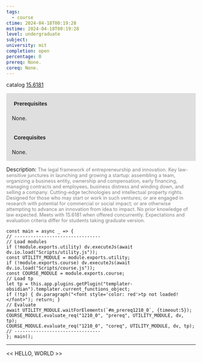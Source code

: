 ```yaml
---
tags:
  - course
ctime: 2024-04-18T00:19:28
mstime: 2024-04-18T00:19:28
level: undergraduate
subject: 
university: mit
completion: open
percentage: 0
prereq: None.
coreq: None.
---
```


catalog [15.6181](http://student.mit.edu/catalog/m15b.html#15.6181)

<span style="display: block; padding: 15px; background-color: rgb(100, 100, 100, 0.2);"><font id="m_prereq1210_0" style="display: block; font-family: Arial, sans-serif; font-weight: bold; padding: 5px">Prerequisites</font><br><span id="prereq1210_0">None.</span></span>
<span style="display: block; padding: 15px; background-color: rgb(100, 100, 100, 0.2);"><font id="m_coreq1210_0" style="display: block; font-family: Arial, sans-serif; font-weight: bold; padding: 5px">Corequisites</font><br><span id="coreq1210_0">None.</span></span>

<font style="">Description:</font>
<font style="color: grey; font-size: 0.8rem;">The legal framework of entrepreneurship and innovation. Key law-sensitive junctures in launching and growing a startup: assembling a team, organizing a business entity, ownership and compensation, early financing, managing contracts and employees, business distress and winding down, and selling a company. Cutting-edge technologies and intellectual property rights. Designed for those who may start or work in such ventures; or are engaged in research with potential for commercial or social impact; or are otherwise attempting to advance an innovation from idea to impact. No prior knowledge of law expected. Meets with 15.6181 when offered concurrently. Expectations and evaluation criteria differ for students taking graduate version.</font>

```dataviewjs
const main = async _ => {
// --------------------------------
// Load modules
if (!module.exports.utility) dv.executeJs(await dv.io.load("Scripts/utility.js"));
const UTILITY_MODULE = module.exports.utility;
if (!module.exports.course) dv.executeJs(await dv.io.load("Scripts/course.js"));
const COURSE_MODULE = module.exports.course;
// Load tp
let tp = this.app.plugins.getPlugin("templater-obsidian").templater.current_functions_object;
if (!tp) { dv.paragraph("<font style='color: red'>tp not loaded!</font>"); return; }
// Evaluate
await UTILITY_MODULE.waitForElements(`#m_prereq1210_0`, {timeout:5});
COURSE_MODULE.evaluate_req("1210_0", "prereq", UTILITY_MODULE, dv, tp);
COURSE_MODULE.evaluate_req("1210_0", "coreq", UTILITY_MODULE, dv, tp);
// --------------------------------
}; main();
```

---

<< HELLO, WORLD >>
